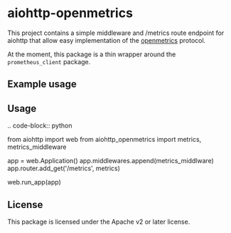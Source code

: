 aiohttp-openmetrics
===================

This project contains a simple middleware and /metrics route endpoint for
aiohttp that allow easy implementation of the
[openmetrics](https://www.openmetrics.org/) protocol.

At the moment, this package is a thin wrapper around the ``prometheus_client``
package.

Example usage
-------------

Usage
-----

.. code-block:: python

  from aiohttp import web
  from aiohttp_openmetrics import metrics, metrics_middleware

  app = web.Application()
  app.middlewares.append(metrics_middlware)
  app.router.add_get('/metrics', metrics)

  web.run_app(app)

License
-------

This package is licensed under the Apache v2 or later license.

